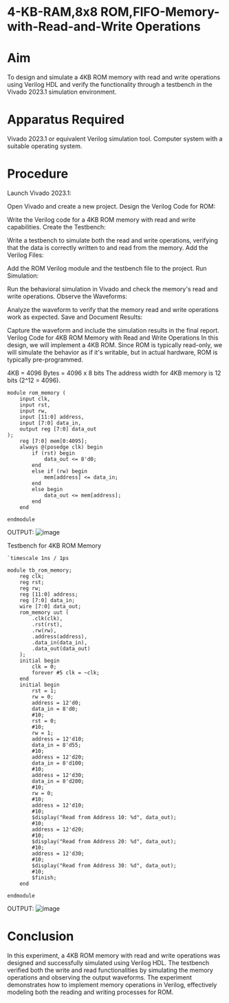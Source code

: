 # 4-KB-RAM,8x8 ROM,FIFO-Memory-with-Read-and-Write Operations
# Aim
To design and simulate a 4KB ROM memory with read and write operations using Verilog HDL and verify the functionality through a testbench in the Vivado 2023.1 simulation environment.

# Apparatus Required
Vivado 2023.1 or equivalent Verilog simulation tool.
Computer system with a suitable operating system.
# Procedure
Launch Vivado 2023.1:

Open Vivado and create a new project.
Design the Verilog Code for ROM:

Write the Verilog code for a 4KB ROM memory with read and write capabilities.
Create the Testbench:

Write a testbench to simulate both the read and write operations, verifying that the data is correctly written to and read from the memory.
Add the Verilog Files:

Add the ROM Verilog module and the testbench file to the project.
Run Simulation:

Run the behavioral simulation in Vivado and check the memory's read and write operations.
Observe the Waveforms:

Analyze the waveform to verify that the memory read and write operations work as expected.
Save and Document Results:

Capture the waveform and include the simulation results in the final report.
Verilog Code for 4KB ROM Memory with Read and Write Operations
In this design, we will implement a 4KB ROM. Since ROM is typically read-only, we will simulate the behavior as if it's writable, but in actual hardware, ROM is typically pre-programmed.

4KB = 4096 Bytes = 4096 x 8 bits
The address width for 4KB memory is 12 bits (2^12 = 4096).

```
module rom_memory (
    input clk,                
    input rst,                 
    input rw,                  
    input [11:0] address,      
    input [7:0] data_in,      
    output reg [7:0] data_out  
);
    reg [7:0] mem[0:4095];
    always @(posedge clk) begin
        if (rst) begin
            data_out <= 8'd0;  
        end
        else if (rw) begin
            mem[address] <= data_in; 
        end
        else begin
            data_out <= mem[address]; 
        end
    end

endmodule
```
OUTPUT:
![image](https://github.com/user-attachments/assets/c37ce56e-cc7a-4d27-86de-8a299a202262)



Testbench for 4KB ROM Memory
```
`timescale 1ns / 1ps

module tb_rom_memory;
    reg clk;
    reg rst;
    reg rw;                 
    reg [11:0] address;      
    reg [7:0] data_in;      
    wire [7:0] data_out;     
    rom_memory uut (
        .clk(clk),
        .rst(rst),
        .rw(rw),
        .address(address),
        .data_in(data_in),
        .data_out(data_out)
    );
    initial begin
        clk = 0;
        forever #5 clk = ~clk;  
    end
    initial begin
        rst = 1;
        rw = 0;
        address = 12'd0;
        data_in = 8'd0;
        #10;
        rst = 0;
        #10;
        rw = 1;               
        address = 12'd10;   
        data_in = 8'd55;      
        #10;
        address = 12'd20;    
        data_in = 8'd100;    
        #10;
        address = 12'd30;   
        data_in = 8'd200;  
        #10;
        rw = 0;          
        #10;
        address = 12'd10;
        #10;
        $display("Read from Address 10: %d", data_out); 
        #10;
        address = 12'd20;
        #10;
        $display("Read from Address 20: %d", data_out);
        #10;
        address = 12'd30;
        #10;
        $display("Read from Address 30: %d", data_out);  
        #10;
        $finish;
    end

endmodule
```
OUTPUT:
![image](https://github.com/user-attachments/assets/119163d8-ec73-43a4-95bc-8d927e3c44dc)

# Conclusion
In this experiment, a 4KB ROM memory with read and write operations was designed and successfully simulated using Verilog HDL. The testbench verified both the write and read functionalities by simulating the memory operations and observing the output waveforms. The experiment demonstrates how to implement memory operations in Verilog, effectively modeling both the reading and writing processes for ROM.
